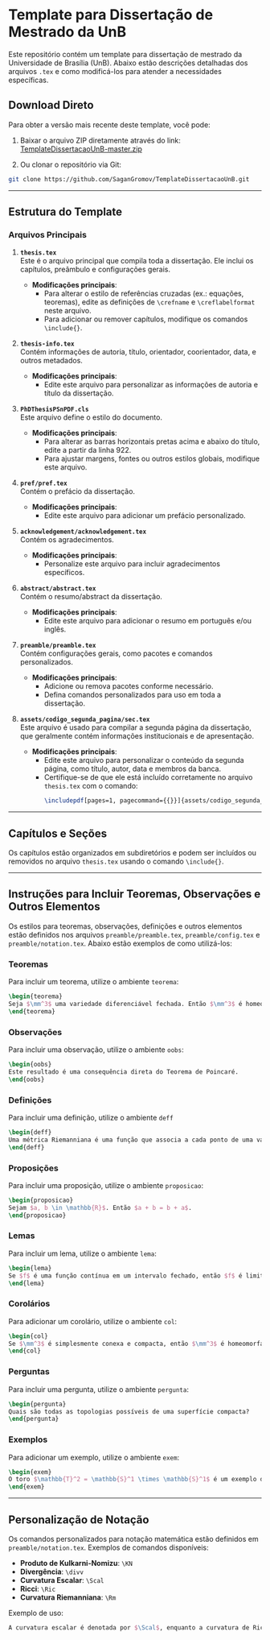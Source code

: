 # Template para Dissertação de Mestrado da UnB

Este repositório contém um template para dissertação de mestrado da Universidade de Brasília (UnB). Abaixo estão descrições detalhadas dos arquivos `.tex` e como modificá-los para atender a necessidades específicas.
## Download Direto

Para obter a versão mais recente deste template, você pode:

1. Baixar o arquivo ZIP diretamente através do link:  
  [TemplateDissertacaoUnB-master.zip](https://github.com/SaganGromov/TemplateDissertacaoUnB/archive/refs/heads/master.zip)

2. Ou clonar o repositório via Git:
  ```bash
  git clone https://github.com/SaganGromov/TemplateDissertacaoUnB.git
  ```

---

## Estrutura do Template

### Arquivos Principais

1. **`thesis.tex`**  
   Este é o arquivo principal que compila toda a dissertação. Ele inclui os capítulos, preâmbulo e configurações gerais.  
   - **Modificações principais**:
     - Para alterar o estilo de referências cruzadas (ex.: equações, teoremas), edite as definições de `\crefname` e `\creflabelformat` neste arquivo.
     - Para adicionar ou remover capítulos, modifique os comandos `\include{}`.

2. **`thesis-info.tex`**  
   Contém informações de autoria, título, orientador, coorientador, data, e outros metadados.  
   - **Modificações principais**:
     - Edite este arquivo para personalizar as informações de autoria e título da dissertação.

3. **`PhDThesisPSnPDF.cls`**  
   Este arquivo define o estilo do documento.  
   - **Modificações principais**:
     - Para alterar as barras horizontais pretas acima e abaixo do título, edite a partir da linha 922.
     - Para ajustar margens, fontes ou outros estilos globais, modifique este arquivo.

4. **`pref/pref.tex`**  
   Contém o prefácio da dissertação.  
   - **Modificações principais**:
     - Edite este arquivo para adicionar um prefácio personalizado.

5. **`acknowledgement/acknowledgement.tex`**  
   Contém os agradecimentos.  
   - **Modificações principais**:
     - Personalize este arquivo para incluir agradecimentos específicos.

6. **`abstract/abstract.tex`**  
   Contém o resumo/abstract da dissertação.  
   - **Modificações principais**:
     - Edite este arquivo para adicionar o resumo em português e/ou inglês.

7. **`preamble/preamble.tex`**  
   Contém configurações gerais, como pacotes e comandos personalizados.  
   - **Modificações principais**:
     - Adicione ou remova pacotes conforme necessário.
     - Defina comandos personalizados para uso em toda a dissertação.

8. **`assets/codigo_segunda_pagina/sec.tex`**  
   Este arquivo é usado para compilar a segunda página da dissertação, que geralmente contém informações institucionais e de apresentação.  
   - **Modificações principais**:
     - Edite este arquivo para personalizar o conteúdo da segunda página, como título, autor, data e membros da banca.
     - Certifique-se de que ele está incluído corretamente no arquivo `thesis.tex` com o comando:
       ```tex
       \includepdf[pages=1, pagecommand={{}}]{assets/codigo_segunda_pagina/sec.pdf}
       ```

---

## Capítulos e Seções

Os capítulos estão organizados em subdiretórios e podem ser incluídos ou removidos no arquivo `thesis.tex` usando o comando `\include{}`.

---

## Instruções para Incluir Teoremas, Observações e Outros Elementos

Os estilos para teoremas, observações, definições e outros elementos estão definidos nos arquivos `preamble/preamble.tex`, `preamble/config.tex` e `preamble/notation.tex`. Abaixo estão exemplos de como utilizá-los:

### Teoremas
Para incluir um teorema, utilize o ambiente `teorema`:
```tex
\begin{teorema}
Seja $\mm^3$ uma variedade diferenciável fechada. Então $\mm^3$ é homeomorfa a $\mathbb{S}^3$.
\end{teorema}
```

### Observações
Para incluir uma observação, utilize o ambiente `oobs`:
```tex
\begin{oobs}
Este resultado é uma consequência direta do Teorema de Poincaré.
\end{oobs}
```

### Definições
Para incluir uma definição, utilize o ambiente `deff`
```tex
\begin{deff}
Uma métrica Riemanniana é uma função que associa a cada ponto de uma variedade um produto interno no espaço tangente.
\end{deff}
```

### Proposições
Para incluir uma proposição, utilize o ambiente `proposicao`:
```tex
\begin{proposicao}
Sejam $a, b \in \mathbb{R}$. Então $a + b = b + a$.
\end{proposicao}
```

### Lemas
Para incluir um lema, utilize o ambiente `lema`:
```tex
\begin{lema}
Se $f$ é uma função contínua em um intervalo fechado, então $f$ é limitada.
\end{lema}
```

### Corolários
Para adicionar um corolário, utilize o ambiente `col`:
```tex
\begin{col}
Se $\mm^3$ é simplesmente conexa e compacta, então $\mm^3$ é homeomorfa a $\mathbb{S}^3$.
\end{col}
```

### Perguntas
Para incluir uma pergunta, utilize o ambiente `pergunta`:
```tex
\begin{pergunta}
Quais são todas as topologias possíveis de uma superfície compacta?
\end{pergunta}
```

### Exemplos
Para adicionar um exemplo, utilize o ambiente `exem`:
```tex
\begin{exem}
O toro $\mathbb{T}^2 = \mathbb{S}^1 \times \mathbb{S}^1$ é um exemplo de uma superfície compacta.
\end{exem}
```

---

## Personalização de Notação

Os comandos personalizados para notação matemática estão definidos em `preamble/notation.tex`. Exemplos de comandos disponíveis:

- **Produto de Kulkarni-Nomizu**: `\KN`
- **Divergência**: `\divv`
- **Curvatura Escalar**: `\Scal`
- **Ricci**: `\Ric`
- **Curvatura Riemanniana**: `\Rm`

Exemplo de uso:
```tex
A curvatura escalar é denotada por $\Scal$, enquanto a curvatura de Ricci é $\Ric$.
```

